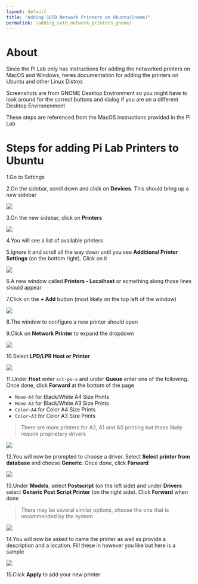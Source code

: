 ```yaml
---
layout: default
title: "Adding SUTD Network Printers on Ubuntu(Gnome)"
permalink: /adding_sutd_network_printers_gnome/
---
```


# About
Since the Pi Lab only has instructions for adding the networked printers on MacOS and Windows, heres documentation for adding the printers on Ubuntu and other Linux Distros

Screenshots are from GNOME Desktop Environment so you might have to look around for the correct buttons and dialog if you are on a different Desktop Environenment

These steps are referenced from the MacOS instructions provided in the Pi Lab

# Steps for adding Pi Lab Printers to Ubuntu
1.Go to Settings

2.On the sidebar, scroll down and click on **Devices**. This should bring up a new sidebar

![](select_devices.png)

3.On the new sidebar, click on **Printers**

![](select_printers.png)

4.You will see a list of available printers

5.Ignore it and scroll all the way down until you see **Additional Printer Settings** (on the bottom right). Click on it

![](select_additional_printer_settings.png)

6.A new window called **Printers - Localhost** or something along those lines should appear

7.Click on the  **+ Add** button (most likely on the top left of the window)

![](select_add.png)

8.The window to configure a new printer should open

9.Click on **Network Printer** to expand the dropdown

![](select_network_printer.png)

10.Select **LPD/LPR Host or Printer**

![](select_LPD_printer.png)

11.Under **Host** enter `sct-ps-x` and under **Queue** enter one of the following. Once done, click **Forward** at the bottom of the page
  + `Mono-A4` for Black/White A4 Size Prints
  + `Mono-A3` for Black/White A3 Size Prints
  + `Color-A4` for Color A4 Size Prints
  + `Color-A3` for Color A3 Size Prints
  > There are more printers for A2, A1 and A0 printing but those likely require proprietary drivers

![](enter_host.png)

12.You will now be prompted to choose a driver. Select **Select printer from database** and choose **Generic**. Once done, click **Forward**

![](select_driver1.png)

13.Under **Models**, select **Postscript** (on the left side) and under **Drivers** select **Generic Post Script Printer** (on the right side). Click **Forward** when done
  > There may be several similar options, choose the one that is recommended by the system

![](select_driver2.png)

14.You will now be asked to name the printer as well as provide a description and a location. Fill these in however you like but here is a sample

![](enter_name.png)

15.Click **Apply** to add your new printer
